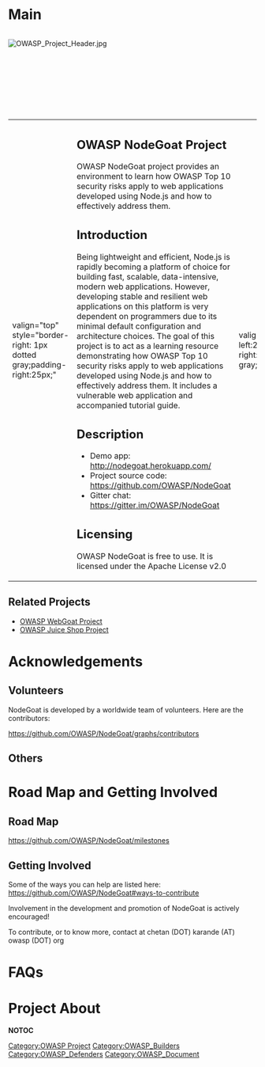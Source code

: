 # Main

<div style="width:100%;height:160px;border:0,margin:0;overflow: hidden;">

![OWASP_Project_Header.jpg](OWASP_Project_Header.jpg
"OWASP_Project_Header.jpg")

</div>

<table>
<tbody>
<tr class="odd">
<td><p>valign="top" style="border-right: 1px dotted gray;padding-right:25px;"</p></td>
<td><h2 id="owasp_nodegoat_project">OWASP NodeGoat Project</h2>
<p>OWASP NodeGoat project provides an environment to learn how OWASP Top 10 security risks apply to web applications developed using Node.js and how to effectively address them.</p>
<h2 id="introduction">Introduction</h2>
<p>Being lightweight and efficient, Node.js is rapidly becoming a platform of choice for building fast, scalable, data-intensive, modern web applications. However, developing stable and resilient web applications on this platform is very dependent on programmers due to its minimal default configuration and architecture choices. The goal of this project is to act as a learning resource demonstrating how OWASP Top 10 security risks apply to web applications developed using Node.js and how to effectively address them. It includes a vulnerable web application and accompanied tutorial guide.</p>
<h2 id="description">Description</h2>
<ul>
<li>Demo app: <a href="http://nodegoat.herokuapp.com/">http://nodegoat.herokuapp.com/</a></li>
<li>Project source code: <a href="https://github.com/OWASP/NodeGoat">https://github.com/OWASP/NodeGoat</a></li>
<li>Gitter chat: <a href="https://gitter.im/OWASP/NodeGoat">https://gitter.im/OWASP/NodeGoat</a></li>
</ul>
<h2 id="licensing">Licensing</h2>
<p>OWASP NodeGoat is free to use. It is licensed under the Apache License v2.0</p></td>
<td><p>valign="top" style="padding-left:25px;width:200px;border-right: 1px dotted gray;padding-right:25px;"</p></td>
<td><h2 id="project_leader">Project Leader</h2>
<p><a href="User:Chetan_Karande" title="wikilink">Chetan Karande</a></p>
<h2 id="quick_download">Quick Download</h2>
<ul>
<li>Clone project Github repository at <a href="https://github.com/OWASP/NodeGoat">https://github.com/OWASP/NodeGoat</a></li>
</ul>
<h2 id="latest_release">Latest Release</h2>
<ul>
<li>v1.3 [<a href="https://github.com/OWASP/NodeGoat/releases/tag/v1.3">https://github.com/OWASP/NodeGoat/releases/tag/v1.3</a>]</li>
</ul>
<h2 id="classifications">Classifications</h2>
<table>
<tbody>
<tr class="odd">
<td><p>rowspan="2" align="center" valign="top" width="50%"</p></td>
<td><figure>
<img src="Owasp-incubator-trans-85.png" title="Owasp-incubator-trans-85.png" alt="Owasp-incubator-trans-85.png" /><figcaption>Owasp-incubator-trans-85.png</figcaption>
</figure></td>
<td><p>align="center" valign="top" width="50%"</p></td>
<td><figure>
<img src="Owasp-builders-small.png" title="Owasp-builders-small.png" alt="Owasp-builders-small.png" /><figcaption>Owasp-builders-small.png</figcaption>
</figure></td>
</tr>
<tr class="even">
<td><p>align="center" valign="top" width="50%"</p></td>
<td><figure>
<img src="Owasp-defenders-small.png" title="Owasp-defenders-small.png" alt="Owasp-defenders-small.png" /><figcaption>Owasp-defenders-small.png</figcaption>
</figure></td>
<td></td>
<td></td>
</tr>
<tr class="odd">
<td><p>colspan="2" align="center"</p></td>
<td><figure>
<img src="Cc-button-y-sa-small.png" title="Cc-button-y-sa-small.png" alt="Cc-button-y-sa-small.png" /><figcaption>Cc-button-y-sa-small.png</figcaption>
</figure></td>
<td></td>
<td></td>
</tr>
<tr class="even">
<td><p>colspan="2" align="center"</p></td>
<td><figure>
<img src="Project_Type_Files_CODE.jpg" title="Project_Type_Files_CODE.jpg" alt="Project_Type_Files_CODE.jpg" /><figcaption>Project_Type_Files_CODE.jpg</figcaption>
</figure></td>
<td></td>
<td></td>
</tr>
</tbody>
</table></td>
</tr>
</tbody>
</table>

## Related Projects

  - [OWASP WebGoat Project](OWASP_WebGoat_Project "wikilink")
  - [OWASP Juice Shop Project](OWASP_Juice_Shop_Project "wikilink")

# Acknowledgements

## Volunteers

NodeGoat is developed by a worldwide team of volunteers. Here are the
contributors:

<https://github.com/OWASP/NodeGoat/graphs/contributors>

## Others

# Road Map and Getting Involved

## Road Map

<https://github.com/OWASP/NodeGoat/milestones>

## Getting Involved

Some of the ways you can help are listed here:
<https://github.com/OWASP/NodeGoat#ways-to-contribute>

Involvement in the development and promotion of NodeGoat is actively
encouraged\!

To contribute, or to know more, contact at chetan (DOT) karande (AT)
owasp (DOT) org

# FAQs

# Project About

__NOTOC__ <headertabs />

[Category:OWASP Project](Category:OWASP_Project "wikilink")
[Category:OWASP_Builders](Category:OWASP_Builders "wikilink")
[Category:OWASP_Defenders](Category:OWASP_Defenders "wikilink")
[Category:OWASP_Document](Category:OWASP_Document "wikilink")